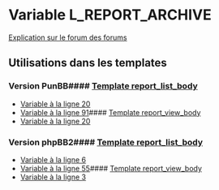 # Variable L_REPORT_ARCHIVE
[Explication sur le forum des forums](http://forum.forumactif.com/t294113-listing-des-variables#L_REPORT_ARCHIVE)
## Utilisations dans les templates
### Version PunBB#### [Template report_list_body](punbb/report_list_body.md)
* [Variable à la ligne 20](../punbb/report_list_body.tpl#L20)
* [Variable à la ligne 91](../punbb/report_list_body.tpl#L91)#### [Template report_view_body](punbb/report_view_body.md)
* [Variable à la ligne 20](../punbb/report_view_body.tpl#L20)
### Version phpBB2#### [Template report_list_body](subsilver/report_list_body.md)
* [Variable à la ligne 6](../subsilver/report_list_body.tpl#L6)
* [Variable à la ligne 55](../subsilver/report_list_body.tpl#L55)#### [Template report_view_body](subsilver/report_view_body.md)
* [Variable à la ligne 3](../subsilver/report_view_body.tpl#L3)